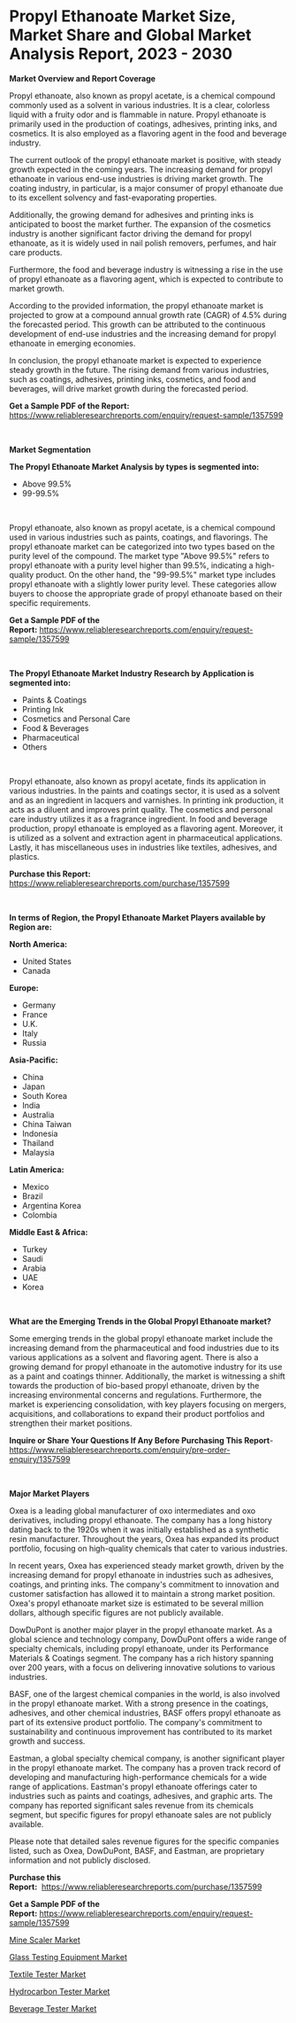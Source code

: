 <p><h1>Propyl Ethanoate Market Size, Market Share and Global Market Analysis Report, 2023 - 2030</h1></p><p><strong>Market Overview and Report Coverage</strong></p>
<p><p>Propyl ethanoate, also known as propyl acetate, is a chemical compound commonly used as a solvent in various industries. It is a clear, colorless liquid with a fruity odor and is flammable in nature. Propyl ethanoate is primarily used in the production of coatings, adhesives, printing inks, and cosmetics. It is also employed as a flavoring agent in the food and beverage industry.</p><p>The current outlook of the propyl ethanoate market is positive, with steady growth expected in the coming years. The increasing demand for propyl ethanoate in various end-use industries is driving market growth. The coating industry, in particular, is a major consumer of propyl ethanoate due to its excellent solvency and fast-evaporating properties.</p><p>Additionally, the growing demand for adhesives and printing inks is anticipated to boost the market further. The expansion of the cosmetics industry is another significant factor driving the demand for propyl ethanoate, as it is widely used in nail polish removers, perfumes, and hair care products.</p><p>Furthermore, the food and beverage industry is witnessing a rise in the use of propyl ethanoate as a flavoring agent, which is expected to contribute to market growth.</p><p>According to the provided information, the propyl ethanoate market is projected to grow at a compound annual growth rate (CAGR) of 4.5% during the forecasted period. This growth can be attributed to the continuous development of end-use industries and the increasing demand for propyl ethanoate in emerging economies.</p><p>In conclusion, the propyl ethanoate market is expected to experience steady growth in the future. The rising demand from various industries, such as coatings, adhesives, printing inks, cosmetics, and food and beverages, will drive market growth during the forecasted period.</p></p>
<p><strong>Get a Sample PDF of the Report:</strong> <a href="https://www.reliableresearchreports.com/enquiry/request-sample/1357599">https://www.reliableresearchreports.com/enquiry/request-sample/1357599</a></p>
<p>&nbsp;</p>
<p><strong>Market Segmentation</strong></p>
<p><strong>The Propyl Ethanoate Market Analysis by types is segmented into:</strong></p>
<p><ul><li>Above 99.5%</li><li>99-99.5%</li></ul></p>
<p>&nbsp;</p>
<p><p>Propyl ethanoate, also known as propyl acetate, is a chemical compound used in various industries such as paints, coatings, and flavorings. The propyl ethanoate market can be categorized into two types based on the purity level of the compound. The market type "Above 99.5%" refers to propyl ethanoate with a purity level higher than 99.5%, indicating a high-quality product. On the other hand, the "99-99.5%" market type includes propyl ethanoate with a slightly lower purity level. These categories allow buyers to choose the appropriate grade of propyl ethanoate based on their specific requirements.</p></p>
<p><strong>Get a Sample PDF of the Report:</strong>&nbsp;<a href="https://www.reliableresearchreports.com/enquiry/request-sample/1357599">https://www.reliableresearchreports.com/enquiry/request-sample/1357599</a></p>
<p>&nbsp;</p>
<p><strong>The Propyl Ethanoate Market Industry Research by Application is segmented into:</strong></p>
<p><ul><li>Paints & Coatings</li><li>Printing Ink</li><li>Cosmetics and Personal Care</li><li>Food & Beverages</li><li>Pharmaceutical</li><li>Others</li></ul></p>
<p>&nbsp;</p>
<p><p>Propyl ethanoate, also known as propyl acetate, finds its application in various industries. In the paints and coatings sector, it is used as a solvent and as an ingredient in lacquers and varnishes. In printing ink production, it acts as a diluent and improves print quality. The cosmetics and personal care industry utilizes it as a fragrance ingredient. In food and beverage production, propyl ethanoate is employed as a flavoring agent. Moreover, it is utilized as a solvent and extraction agent in pharmaceutical applications. Lastly, it has miscellaneous uses in industries like textiles, adhesives, and plastics.</p></p>
<p><strong>Purchase this Report:</strong>&nbsp; <a href="https://www.reliableresearchreports.com/purchase/1357599">https://www.reliableresearchreports.com/purchase/1357599</a></p>
<p>&nbsp;</p>
<p><strong>In terms of Region, the Propyl Ethanoate Market Players available by Region are:</strong></p>
<p>
    <p> <strong> North America: </strong>
        <ul>
            <li>United States</li>
            <li>Canada</li>
        </ul>
        </p> 
    <p> <strong> Europe: </strong>
        <ul>
            <li>Germany</li>
            <li>France</li>
            <li>U.K.</li>
            <li>Italy</li>
            <li>Russia</li>
        </ul>
        </p> 
    <p> <strong> Asia-Pacific: </strong>
        <ul>
            <li>China</li>
            <li>Japan</li>
            <li>South Korea</li>
            <li>India</li>
            <li>Australia</li>
            <li>China Taiwan</li>
            <li>Indonesia</li>
            <li>Thailand</li>
            <li>Malaysia</li>
        </ul>
        </p> 
    <p> <strong> Latin America: </strong>
        <ul>
            <li>Mexico</li>
            <li>Brazil</li>
            <li>Argentina Korea</li>
            <li>Colombia</li>
        </ul>
        </p> 
    <p> <strong> Middle East & Africa: </strong>
        <ul>
            <li>Turkey</li>
            <li>Saudi</li>
            <li>Arabia</li>
            <li>UAE</li>
            <li>Korea</li>
        </ul>
    </p>
    </p>
<p>&nbsp;</p>
<p><strong>What are the Emerging Trends in the Global Propyl Ethanoate market?</strong></p>
<p><p>Some emerging trends in the global propyl ethanoate market include the increasing demand from the pharmaceutical and food industries due to its various applications as a solvent and flavoring agent. There is also a growing demand for propyl ethanoate in the automotive industry for its use as a paint and coatings thinner. Additionally, the market is witnessing a shift towards the production of bio-based propyl ethanoate, driven by the increasing environmental concerns and regulations. Furthermore, the market is experiencing consolidation, with key players focusing on mergers, acquisitions, and collaborations to expand their product portfolios and strengthen their market positions.</p></p>
<p><strong>Inquire or Share Your Questions If Any Before Purchasing This Report</strong>- <a href="https://www.reliableresearchreports.com/enquiry/pre-order-enquiry/1357599">https://www.reliableresearchreports.com/enquiry/pre-order-enquiry/1357599</a></p>
<p>&nbsp;</p>
<p><strong>Major Market Players</strong></p>
<p><p>Oxea is a leading global manufacturer of oxo intermediates and oxo derivatives, including propyl ethanoate. The company has a long history dating back to the 1920s when it was initially established as a synthetic resin manufacturer. Throughout the years, Oxea has expanded its product portfolio, focusing on high-quality chemicals that cater to various industries.</p><p>In recent years, Oxea has experienced steady market growth, driven by the increasing demand for propyl ethanoate in industries such as adhesives, coatings, and printing inks. The company's commitment to innovation and customer satisfaction has allowed it to maintain a strong market position. Oxea's propyl ethanoate market size is estimated to be several million dollars, although specific figures are not publicly available.</p><p>DowDuPont is another major player in the propyl ethanoate market. As a global science and technology company, DowDuPont offers a wide range of specialty chemicals, including propyl ethanoate, under its Performance Materials & Coatings segment. The company has a rich history spanning over 200 years, with a focus on delivering innovative solutions to various industries.</p><p>BASF, one of the largest chemical companies in the world, is also involved in the propyl ethanoate market. With a strong presence in the coatings, adhesives, and other chemical industries, BASF offers propyl ethanoate as part of its extensive product portfolio. The company's commitment to sustainability and continuous improvement has contributed to its market growth and success.</p><p>Eastman, a global specialty chemical company, is another significant player in the propyl ethanoate market. The company has a proven track record of developing and manufacturing high-performance chemicals for a wide range of applications. Eastman's propyl ethanoate offerings cater to industries such as paints and coatings, adhesives, and graphic arts. The company has reported significant sales revenue from its chemicals segment, but specific figures for propyl ethanoate sales are not publicly available.</p><p>Please note that detailed sales revenue figures for the specific companies listed, such as Oxea, DowDuPont, BASF, and Eastman, are proprietary information and not publicly disclosed.</p></p>
<p><strong>Purchase this Report:</strong>&nbsp;&nbsp;<a href="https://www.reliableresearchreports.com/purchase/1357599">https://www.reliableresearchreports.com/purchase/1357599</a></p>
<p></p>
<p><strong>Get a Sample PDF of the Report:</strong>&nbsp;<a href="https://www.reliableresearchreports.com/enquiry/request-sample/1357599">https://www.reliableresearchreports.com/enquiry/request-sample/1357599</a></p>
<p><p><a href="https://medium.com/@dannyharber1978/mine-scaler-nbsp-market-focuses-on-market-share-size-and-projected-forecast-till-2030-7a684239ac9e">Mine Scaler Market</a></p><p><a href="https://medium.com/@orlohagenes/glass-testing-equipment-market-size-market-outlook-and-market-forecast-2023-to-2030-a0710ae1ba04">Glass Testing Equipment Market</a></p><p><a href="https://medium.com/@ewellklocko/textile-tester-market-size-and-market-trends-complete-industry-overview-2023-to-2030-f379044e7c71">Textile Tester Market</a></p><p><a href="https://medium.com/@cleogerhold/hydrocarbon-tester-market-size-reveals-the-best-marketing-channels-in-global-industry-d35d7f06a208">Hydrocarbon Tester Market</a></p><p><a href="https://medium.com/@torreyjones2023/beverage-tester-market-competitive-analysis-market-trends-and-forecast-to-2030-ecb95f694b62">Beverage Tester Market</a></p></p>